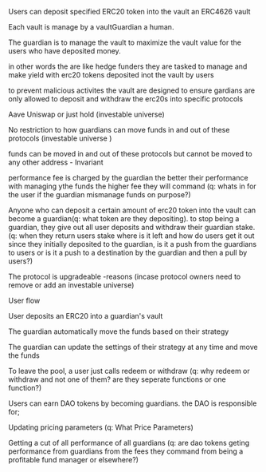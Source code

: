 Users can deposit specified ERC20 token into the vault an ERC4626 vault

Each vault is manage by a vaultGuardian a human. 

The guardian is to manage the vault to maximize the vault value for the users who have deposited money.

 in other words the are like hedge funders they are tasked to manage and make yield with erc20 tokens deposited inot the vault by users 

 to prevent malicious activites the vault are designed to ensure gardians are only allowed to deposit and withdraw the erc20s into specific protocols 

 Aave Uniswap or just hold (investable universe)

 No restriction to how guardians can move funds in and out of these protocols (investable universe )

 funds can be moved in and out of these protocols but cannot be moved to any other address - Invariant 

 performance fee is charged by the guardian the better their performance with managing ythe funds the higher fee they will command (q: whats in for the user if the guardian mismanage funds on purpose?)

 Anyone who can deposit a certain amount of erc20 token into the vault can become a guardian(q: what token are they depositing). to stop being a guardian, they give out all user deposits and withdraw their guardian stake. (q: when they return users stake where is it left and how do users get it out since they initially deposited to the guardian, is it a push from the guardians to users or is it a push to a destination by the guardian and then a pull by users?)

 The protocol is upgradeable -reasons (incase protocol owners need to remove or add an investable universe)


User flow

User deposits an ERC20 into a guardian's vault

The guardian automatically move the funds based on their strategy

The guardian can update the settings of their strategy at any time and move the funds

To leave the pool, a user just calls redeem or withdraw (q: why redeem or withdraw and not one of them? are they seperate functions or one function?)

Users can earn DAO tokens by becoming guardians. the DAO is responsible for;

Updating pricing parameters (q: What Price Parameters)

Getting a cut of all performance of all guardians (q: are dao tokens geting performance from guardians from the fees they command from being a profitable fund manager or elsewhere?)